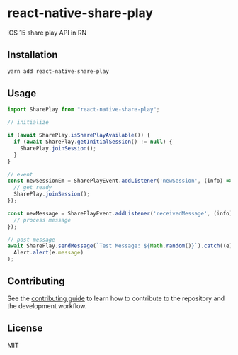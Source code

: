 # react-native-share-play

iOS 15 share play API in RN

## Installation

```sh
yarn add react-native-share-play
```

## Usage

```js
import SharePlay from "react-native-share-play";

// initialize

if (await SharePlay.isSharePlayAvailable()) {
  if (await SharePlay.getInitialSession() != null) {
    SharePlay.joinSession();
  }
}

// event
const newSessionEm = SharePlayEvent.addListener('newSession', (info) => {
  // get ready
  SharePlay.joinSession();
});

const newMessage = SharePlayEvent.addListener('receivedMessage', (info) => {
  // process message
});

// post message
await SharePlay.sendMessage(`Test Message: ${Math.random()}`).catch((e) =>
  Alert.alert(e.message)
);

```

## Contributing

See the [contributing guide](CONTRIBUTING.md) to learn how to contribute to the repository and the development workflow.

## License

MIT
